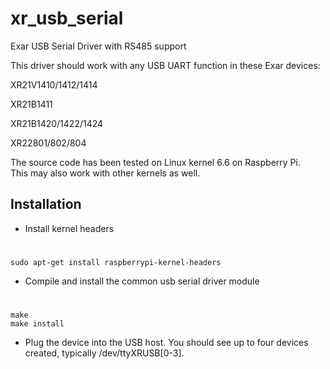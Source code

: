 # xr_usb_serial
Exar USB Serial Driver with RS485 support

This driver should work with any USB UART function in these Exar devices:
  
  XR21V1410/1412/1414
  
  XR21B1411
  
  XR21B1420/1422/1424
  
  XR22801/802/804

The source code has been tested on Linux kernel 6.6 on Raspberry Pi.  
This may also work with other kernels as well.  


Installation
------------
* Install kernel headers

 # 	
 	sudo apt-get install raspberrypi-kernel-headers

* Compile and install the common usb serial driver module

# 	
  	make
  	make install

* Plug the device into the USB host.  You should see up to four devices created,
  typically /dev/ttyXRUSB[0-3].

